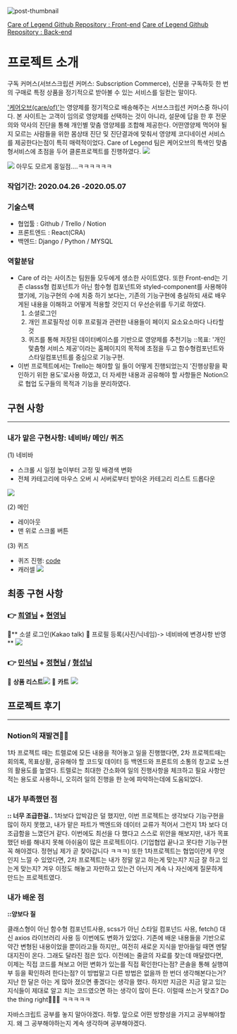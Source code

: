 ![post-thumbnail](https://velog.velcdn.com/images/seod0209/post/34f69070-25e2-4a03-bdee-c83bd7a88eaf/quiz.gif)

[Care of Legend Github Repository : Front-end](https://github.com/wecode-bootcamp-korea/19-2nd-CareOfLegend-frontend)
[Care of Legend Github Repository : Back-end](https://github.com/wecode-bootcamp-korea/19-2nd-CareOfLegend-backend)

# 프로젝트 소개

구독 커머스(서브스크립션 커머스: Subscription Commerce), 신문을 구독하듯 한 번의 구매로 특정 상품을 정기적으로 받아볼 수 있는 서비스를 일컫는 말이다.

[&#39;케어오브(care/of)&#39;](https://takecareof.com/)는 영양제를 정기적으로 배송해주는 서브스크립션 커머스중 하나이다.
본 사이트는 고객이 임의로 영양제를 선택하는 것이 아니라, 설문에 답을 한 후 전문의와 약사의 진단을 통해 개인별 맞춤 영양제를 조합해 제공한다. 어떤영양제 먹어야 될지 모르는 사람들을 위한 몸상태 진단 및 진단결과에 맞춰서 영양제 코디네이션 서비스를 제공한다는점이 특히 매력적이었다.
Care of Legend 팀은 케어오브의 특색인 맞춤형서비스에 초점을 두어 클론프로젝트를 진행하였다.
![](<https://images.velog.io/images/seod0209/post/e37e2a75-059b-4a5c-b69c-afeff5736847/Image_from_iOS_(1).jpeg>)

![](https://velog.velcdn.com/images%2Fseod0209%2Fpost%2F8a45afda-b57d-4383-bb5e-2d84885a4cae%2FcareofLogo.png)
아무도 모르게 홍일점....ㅋㅋㅋㅋㅋㅋ

### 작업기간: 2020.04.26 -2020.05.07

### 기술스택

- 협업툴 : Github / Trello / Notion
- 프론트엔드 : React(CRA)
- 백엔드: Django / Python / MYSQL

### 역할분담

- Care of 라는 사이츠는 팀원들 모두에게 생소한 사이트였다. 또한 Front-end는 기존 classs형 컴포넌트가 아닌 함수형 컴포넌트와 styled-component를 사용해야 했기에, 기능구현의 수에 치중 하기 보다는, 기존의 기능구현에 충실하되 새로 배우게된 내용을 이해하고 어떻게 적용할 것인지 더 우선순위를 두기로 하였다.
  1. 소셜로그인
  2. 개인 프로필작성 이후 프로필과 관련한 내용들이 페이지 요소요소마다 나타할것
  3. 퀴즈를 통해 저장된 데이터베이스를 기반으로 영양제를 추천기능
     ::목표: '개인 맟춤형 서비스 제공'이라는 홈페이지의 목적에 초점을 두고 함수형컴포넌트와 스타일컴포넌트를 중심으로 기능구현.
- 이번 프로젝트에서는 Trello는 해야할 일 들이 어떻게 진행되었는지 '진행상황을 확인하기 위한 용도'로사용 하였고, 더 자세한 내용과 공유해야 할 사항들은 Notion으로 협업 도구들의 목적과 기능을 분리하였다.

## 구현 사항

---

### 내가 맡은 구현사항: 네비바/ 메인/ 퀴즈

(1) 네비바

- 스크롤 시 일정 높이부터 고정 및 배경색 변화
- 전체 카테고리에 마우스 오버 시 서버로부터 받아온 카테고리 리스트 드롭다운

![](https://velog.velcdn.com/images%2Fseod0209%2Fpost%2F39c9d4f1-721c-4073-8ae6-a98beec6579d%2Fnav-main.gif)

(2) 메인

- 레이아웃
- 맨 위로 스크롤 버튼

(3) 퀴즈

- 퀴즈 진행: [code](https://velog.io/@seod0209/Project-3.-Care-of-%EB%AA%A8%ED%8B%B0%EB%B8%8C-%ED%98%91%EC%97%85)
- 캐러셀
  ![](https://velog.velcdn.com/images%2Fseod0209%2Fpost%2F1a053325-555f-43a0-853f-5e1d533961ab%2Fquiz.gif)

## 최종 구현 사항

### 👉 [희열님](https://velog.io/@seod0209/Project-3.-Care-of-%EB%AA%A8%ED%8B%B0%EB%B8%8C-%ED%98%91%EC%97%85) + [현영님](https://velog.io/@seod0209/Project-3.-Care-of-%EB%AA%A8%ED%8B%B0%EB%B8%8C-%ED%98%91%EC%97%85)

🍊** 소셜 로그인(Kakao talk)
🍋 프로필 등록(사진/닉네임)-> 네비바에 변경사항 반영**
![](https://velog.velcdn.com/images%2Fseod0209%2Fpost%2F5057cabe-34eb-4443-8cc1-5a7f83ddfae5%2Flogin-profile.gif)

### 👉 [민석님](https://velog.io/@seod0209/Project-3.-Care-of-%EB%AA%A8%ED%8B%B0%EB%B8%8C-%ED%98%91%EC%97%85) + [정현님](https://velog.io/@seod0209/Project-3.-Care-of-%EB%AA%A8%ED%8B%B0%EB%B8%8C-%ED%98%91%EC%97%85) / [형섭님](https://velog.io/@seod0209/Project-3.-Care-of-%EB%AA%A8%ED%8B%B0%EB%B8%8C-%ED%98%91%EC%97%85)

🍊 **상품 리스트**![](https://velog.velcdn.com/images%2Fseod0209%2Fpost%2F85b7c211-d695-43a1-89c7-75f9c6c9be18%2FproductList.gif)
🍋 **카트**
![](https://velog.velcdn.com/images%2Fseod0209%2Fpost%2Fc76f95ff-993e-44e9-bf88-05e2b18c42f6%2Fcart.gif)

## 프로젝트 후기

---

### Notion의 재발견👍🏻

1차 프로젝트 때는 트렐로에 모든 내용을 적어놓고 일을 진행했다면, 2차 프로젝트때는 회의록, 목표상황, 공유해야 할 코드및 데이터 등 백엔드와 프론트의 소통의 창고로 노션의 활용도를 높였다. 트렐로는 최대한 간소화여 일의 진행사항을 체크하고 필요 사항만 적는 용도로 사용하니, 오히려 일의 진행을 한 눈에 파악하는데에 도움되었다.

### 내가 부족했던 점

**:: 너무 조급한걸..**
1차보다 압박감은 덜 했지만, 이번 프로젝트는 생각보다 기능구현을 많이 하지 못했고, 내가 맡은 파트가 백엔드와 데이터 교류가 적어서 그런지 1차 보다 더 조급함을 느꼈던거 같다. 이번에도 최선을 다 했다고 스스로 위안을 해보지만, 내가 목표했던 바를 해내지 못해 아쉬움이 많은 프로젝트이다. (기업협업 끝나고 못다한 기능구현 꼭 해야겠다. 정현님 제가 곧 찾아갑니다 ㅋㅋㅋ)
또한 1차프로젝트는 협업이란게 무엇인지 느낄 수 있었다면, 2차 프로젝트는 내가 정말 알고 하는게 맞는지? 지금 잘 하고 있는게 맞는지? 겨우 이정도 해놓고 자만하고 있는건 아닌지 계속 나 자신에게 질문하게 만드는 프로젝트였다.

### 내가 배운 점

**::양보다 질**

클래스형이 아닌 함수형 컴포넌트사용, scss가 아닌 스타일 컴포넌드 사용, fetch() 대신 axios 라이브러리 사용 등 이번에도 변화가 있었다. 기존에 배운 내용들을 기반으로 약간 변형된 내용이었을 뿐이라고들 하지만,, 여전히 새로운 지식을 받아들일 때면 멘탈대지진이 온다.
그래도 달라진 점은 있다. 이전에는 줄글의 자료를 찾는데 매달렸다면, 이제는 직접 코드를 쳐보고 어떤 변화가 있는를 직접 확인한다는점? 콘솔을 통해 실행여부 등을 확인하려 한다는점? 이 방법말고 다른 방법은 없을까 한 번더 생각해본다는거?
지난 한 달은 아는 게 많아 졌으면 좋겠다는 생각을 했다. 하지만 지금은 지금 알고 있는 지식들이 제대로 알고 치는 코드였으면 하는 생각이 많이 든다.
이럴때 쓰는거 맞죠? Do the thing right🤦🏻‍♀️ ㅋㅋㅋㅋㅋ

자바스크립트 공부를 놓지 말아야겠다. 하핳. 앞으로 어떤 방향성을 가지고 공부해야할지. 왜 그 공부해야하는지 계속 생각하며 공부해야겠다.
